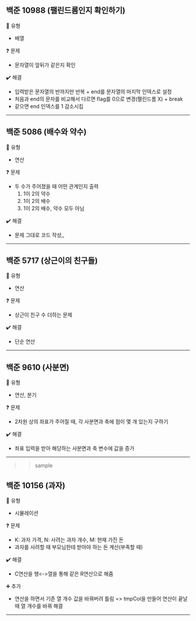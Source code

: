 ## 백준 10988 (팰린드롬인지 확인하기)  
:pushpin: 유형
* 배열

:question: 문제  
* 문자열이 앞뒤가 같은지 확인

:heavy_check_mark: 해결
* 입력받은 문자열의 반까지만 반복 + end를 문자열의 마지막 인덱스로 설정
* 처음과 end의 문자를 비교해서 다르면 flag를 0으로 변경(팰린드롬 X) + break
* 같으면 end 인덱스를 1 감소시킴
  
---

## 백준 5086 (배수와 약수)
:pushpin: 유형
* 연산

:question: 문제
* 두 수가 주어졌을 때 어떤 관계인지 출력
  1) 1이 2의 약수
  2) 1이 2의 배수
  3) 1이 2의 배수, 약수 모두 아님

:heavy_check_mark: 해결  
* 문제 그대로 코드 작성,,

---

## 백준 5717 (상근이의 친구들)
:pushpin: 유형
* 연산

:question: 문제
* 상근이 친구 수 더하는 문제

:heavy_check_mark: 해결  
* 단순 연산

---  

## 백준 9610 (사분면)
:pushpin: 유형
* 연산, 분기

:question: 문제
* 2차원 상의 좌표가 주어질 때, 각 사분면과 축에 점이 몇 개 있는지 구하기

:heavy_check_mark: 해결  
* 좌표 입력을 받아 해당하는 사분면과 축 변수에 값을 증가

---  

>> sample

## 백준 10156 (과자)
:pushpin: 유형
* 시뮬레이션

:question: 문제
* K: 과자 가격, N: 사려는 과자 개수, M: 현재 가진 돈
* 과자를 사려할 때 부모님한테 받아야 하는 돈 계산(부족할 때)

:heavy_check_mark: 해결  
* C연산을 행<->열을 통해 같은 R연산으로 해줌

:heavy_plus_sign: 추가
* 연산을 하면서 기존 열 개수 값을 바꿔버려 틀림
  => tmpCol을 만들어 연산이 끝날 때 열 개수를 바꿔 해결
  
---  